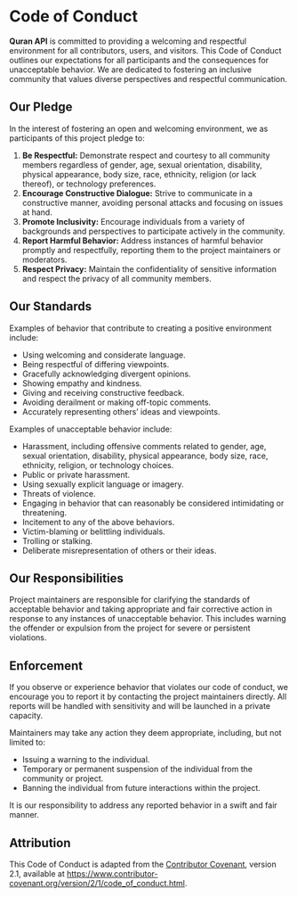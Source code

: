 # Code of Conduct

**Quran API** is committed to providing a welcoming and respectful environment for all contributors, users, and visitors. This Code of Conduct outlines our expectations for all participants and the consequences for unacceptable behavior. We are dedicated to fostering an inclusive community that values diverse perspectives and respectful communication.

## Our Pledge

In the interest of fostering an open and welcoming environment, we as participants of this project pledge to:

1. **Be Respectful:** Demonstrate respect and courtesy to all community members regardless of gender, age, sexual orientation, disability, physical appearance, body size, race, ethnicity, religion (or lack thereof), or technology preferences.
2. **Encourage Constructive Dialogue:** Strive to communicate in a constructive manner, avoiding personal attacks and focusing on issues at hand.
3. **Promote Inclusivity:** Encourage individuals from a variety of backgrounds and perspectives to participate actively in the community.
4. **Report Harmful Behavior:** Address instances of harmful behavior promptly and respectfully, reporting them to the project maintainers or moderators.
5. **Respect Privacy:** Maintain the confidentiality of sensitive information and respect the privacy of all community members.

## Our Standards

Examples of behavior that contribute to creating a positive environment include:

- Using welcoming and considerate language.
- Being respectful of differing viewpoints.
- Gracefully acknowledging divergent opinions.
- Showing empathy and kindness.
- Giving and receiving constructive feedback.
- Avoiding derailment or making off-topic comments.
- Accurately representing others’ ideas and viewpoints.

Examples of unacceptable behavior include:

- Harassment, including offensive comments related to gender, age, sexual orientation, disability, physical appearance, body size, race, ethnicity, religion, or technology choices.
- Public or private harassment.
- Using sexually explicit language or imagery.
- Threats of violence.
- Engaging in behavior that can reasonably be considered intimidating or threatening.
- Incitement to any of the above behaviors.
- Victim-blaming or belittling individuals.
- Trolling or stalking.
- Deliberate misrepresentation of others or their ideas.

## Our Responsibilities

Project maintainers are responsible for clarifying the standards of acceptable behavior and taking appropriate and fair corrective action in response to any instances of unacceptable behavior. This includes warning the offender or expulsion from the project for severe or persistent violations.

## Enforcement

If you observe or experience behavior that violates our code of conduct, we encourage you to report it by contacting the project maintainers directly. All reports will be handled with sensitivity and will be launched in a private capacity.

Maintainers may take any action they deem appropriate, including, but not limited to:

- Issuing a warning to the individual.
- Temporary or permanent suspension of the individual from the community or project.
- Banning the individual from future interactions within the project.

It is our responsibility to address any reported behavior in a swift and fair manner.

## Attribution

This Code of Conduct is adapted from the [Contributor Covenant][homepage], version 2.1, available at <https://www.contributor-covenant.org/version/2/1/code_of_conduct.html>.

[homepage]: https://www.contributor-covenant.org

